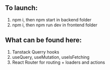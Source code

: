 ## To launch:
1) npm i, then npm start in backend folder
2) npm i, then npm run dev in frontend folder

## What can be found here:
1) Tanstack Querry hooks
2) useQuery, useMutation, useIsFetching
3) React Router for routing + loaders and actions
